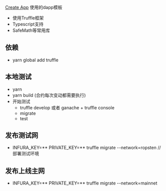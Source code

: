 
[Create App](https://github.com/pefish/create-app) 使用的dapp模板

* 使用Truffle框架
* Typescript支持
* SafeMath等常用库

## 依赖

* yarn global add truffle

## 本地测试

* yarn
* yarn build (合约每次变动都需要执行)
* 开始测试
   * truffle develop 或者 ganache + truffle console
   * migrate
   * test

## 发布测试网

* INFURA_KEY=** PRIVATE_KEY=** truffle migrate --network=ropsten  // 部署测试环境

## 发布上线主网

* INFURA_KEY=** PRIVATE_KEY=** truffle migrate --network=mainnet
